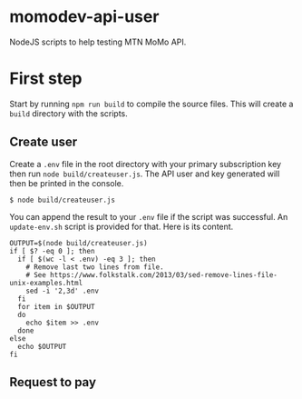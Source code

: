 # momodev-api-user
NodeJS scripts to help testing MTN MoMo API.

# First step
Start by running `npm run build` to compile the source files.
This will create a `build` directory with the scripts.

## Create user
Create a `.env` file in the root directory with your primary
subscription key then run `node build/createuser.js`.
The API user and key generated will then be printed in the console.

```
$ node build/createuser.js
```

You can  append the result to your `.env` file if the script was successful.
An `update-env.sh` script is provided for that. Here is its content.

```
OUTPUT=$(node build/createuser.js)
if [ $? -eq 0 ]; then
  if [ $(wc -l < .env) -eq 3 ]; then
    # Remove last two lines from file.
    # See https://www.folkstalk.com/2013/03/sed-remove-lines-file-unix-examples.html
    sed -i '2,3d' .env
  fi
  for item in $OUTPUT
  do
    echo $item >> .env
  done
else
  echo $OUTPUT
fi
```

## Request to pay

